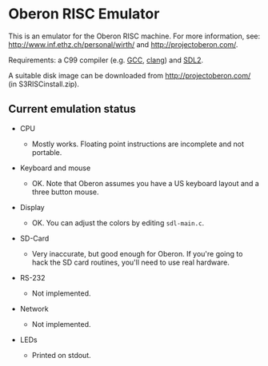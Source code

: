 Oberon RISC Emulator
====================

This is an emulator for the Oberon RISC machine. For more information, see:
http://www.inf.ethz.ch/personal/wirth/ and http://projectoberon.com/.

Requirements: a C99 compiler (e.g. [GCC](http://gcc.gnu.org/),
[clang](http://clang.llvm.org/)) and [SDL2](http://libsdl.org/).

A suitable disk image can be downloaded from http://projectoberon.com/ (in
S3RISCinstall.zip).

Current emulation status
------------------------

* CPU
  * Mostly works. Floating point instructions are incomplete and
    not portable.

* Keyboard and mouse
  * OK. Note that Oberon assumes you have a US keyboard layout and
    a three button mouse.

* Display
  * OK. You can adjust the colors by editing `sdl-main.c`.

* SD-Card
  * Very inaccurate, but good enough for Oberon. If you're going to
    hack the SD card routines, you'll need to use real hardware.

* RS-232
  * Not implemented.

* Network
  * Not implemented.

* LEDs
  * Printed on stdout.
